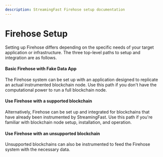 ```yaml
---
description: StreamingFast Firehose setup documentation
---
```


# Firehose Setup

Setting up Firehose differs depending on the specific needs of your target application or infrastructure. The three top-level paths to setup and integration are as follows.

#### Basic Firehose with Fake Data App

The Firehose system can be set up with an application designed to replicate an actual instrumented blockchain node. Use this path if you don't have the computational power to run a full blockchain node.

#### Use Firehose with a supported blockchain

Alternatively, Firehose can be set up and integrated for blockchains that have already been instrumented by StreamingFast. Use this path if you're familiar with blockchain node setup, installation, and operation.

#### Use Firehose with an unsupported blockchain

Unsupported blockchains can also be instrumented to feed the Firehose system with the necessary data.&#x20;
